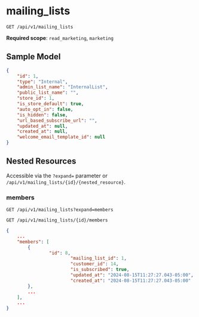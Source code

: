 mailing_lists
=============

```shell
GET /api/v1/mailing_lists
```

**Required scope**: `read_marketing`, `marketing`

Sample Model
------------

```json
{
	"id": 1,
	"type": "Internal",
	"admin_list_name": "InternalList",
	"public_list_name": "",
	"store_id": 1,
	"is_store_default": true,
	"auto_opt_in": false,
	"is_hidden": false,
	"url_based_subscribe_url": "",
	"updated_at": null,
	"created_at": null,
	"welcome_email_template_id": null
}
```

Nested Resources
----------------

Accessible via the `?expand=` parameter or `/api/v1/mailing_lists/{id}/{nested_resource}`.

### members

```shell
GET /api/v1/mailing_lists?expand=members
```

```shell
GET /api/v1/mailing_lists/{id}/members
```

```json
{
	...
	"members": [
		{
		        "id": 8,
                        "mailing_list_id": 1,
                        "customer_id": 14,
                        "is_subscribed": true,
                        "updated_at": "2024-08-15T11:27:27.043-05:00",
                        "created_at": "2024-08-15T11:27:27.043-05:00"
		},
		...
	],
	...
}
```